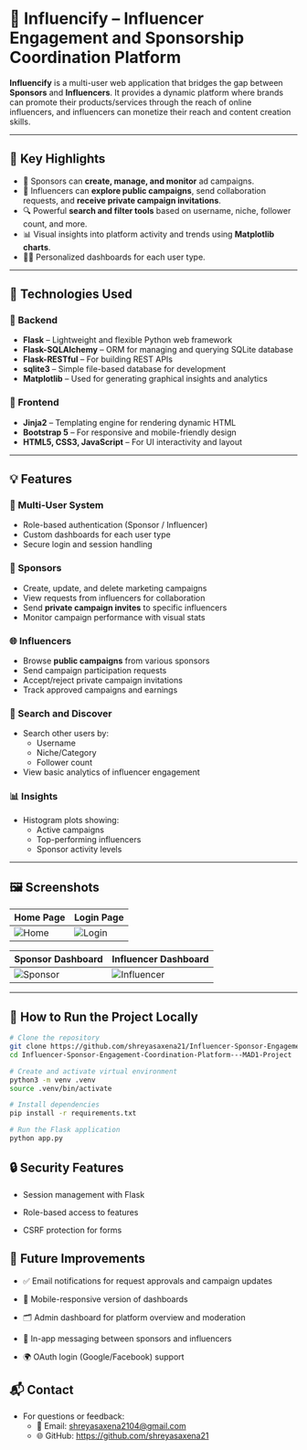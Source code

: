 # 📣 Influencify – Influencer Engagement and Sponsorship Coordination Platform

**Influencify** is a multi-user web application that bridges the gap between **Sponsors** and **Influencers**. It provides a dynamic platform where brands can promote their products/services through the reach of online influencers, and influencers can monetize their reach and content creation skills.

---

## 🌟 Key Highlights

- 🎯 Sponsors can **create, manage, and monitor** ad campaigns.
- 🤝 Influencers can **explore public campaigns**, send collaboration requests, and **receive private campaign invitations**.
- 🔍 Powerful **search and filter tools** based on username, niche, follower count, and more.
- 📊 Visual insights into platform activity and trends using **Matplotlib charts**.
- 🧑‍💼 Personalized dashboards for each user type.

---

## 🧰 Technologies Used

### 🔧 Backend
- **Flask** – Lightweight and flexible Python web framework  
- **Flask-SQLAlchemy** – ORM for managing and querying SQLite database  
- **Flask-RESTful** – For building REST APIs  
- **sqlite3** – Simple file-based database for development  
- **Matplotlib** – Used for generating graphical insights and analytics  

### 🎨 Frontend
- **Jinja2** – Templating engine for rendering dynamic HTML  
- **Bootstrap 5** – For responsive and mobile-friendly design  
- **HTML5, CSS3, JavaScript** – For UI interactivity and layout  

---

## 💡 Features

### 👥 Multi-User System
- Role-based authentication (Sponsor / Influencer)
- Custom dashboards for each user type
- Secure login and session handling

### 📢 Sponsors
- Create, update, and delete marketing campaigns
- View requests from influencers for collaboration
- Send **private campaign invites** to specific influencers
- Monitor campaign performance with visual stats

### 🌐 Influencers
- Browse **public campaigns** from various sponsors
- Send campaign participation requests
- Accept/reject private campaign invitations
- Track approved campaigns and earnings

### 🔎 Search and Discover
- Search other users by:
  - Username
  - Niche/Category
  - Follower count
- View basic analytics of influencer engagement

### 📊 Insights
- Histogram plots showing:
  - Active campaigns
  - Top-performing influencers
  - Sponsor activity levels

---

## 🖼️ Screenshots

| Home Page | Login Page |
|-----------|-------------|
| ![Home](https://github.com/user-attachments/assets/9f2477bb-c13b-434e-8e4f-ef70487acc31) | ![Login](https://github.com/user-attachments/assets/af245814-bfeb-4617-8f4b-8ae50d4a71c5) |

| Sponsor Dashboard | Influencer Dashboard |
|--------------------|----------------------|
| ![Sponsor](https://github.com/user-attachments/assets/070e555e-6063-4fb5-99a1-2ae0e7c9304b) | ![Influencer](https://github.com/user-attachments/assets/0e89a5e5-b404-4449-89b7-031cade930ed) |

---

## 🚀 How to Run the Project Locally

```bash
# Clone the repository
git clone https://github.com/shreyasaxena21/Influencer-Sponsor-Engagement-Coordination-Platform---MAD1-Project
cd Influencer-Sponsor-Engagement-Coordination-Platform---MAD1-Project

# Create and activate virtual environment
python3 -m venv .venv
source .venv/bin/activate

# Install dependencies
pip install -r requirements.txt

# Run the Flask application
python app.py
```

## 🔒 Security Features
- Session management with Flask

- Role-based access to features

- CSRF protection for forms


## 🔮 Future Improvements
- ✅ Email notifications for request approvals and campaign updates

- 📱 Mobile-responsive version of dashboards

- 🗂️ Admin dashboard for platform overview and moderation

- 💬 In-app messaging between sponsors and influencers

- 🌍 OAuth login (Google/Facebook) support

## 📬 Contact
- For questions or feedback:
  - 📧 Email: shreyasaxena2104@gmail.com
  - 🌐 GitHub: https://github.com/shreyasaxena21